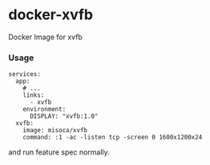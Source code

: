 # docker-xvfb

Docker Image for xvfb

### Usage

```
services:
  app:
    # ...
    links:
      - xvfb
    environment:
      DISPLAY: "xvfb:1.0"
  xvfb:
    image: misoca/xvfb
    command: :1 -ac -listen tcp -screen 0 1600x1200x24
```

and run feature spec normally.